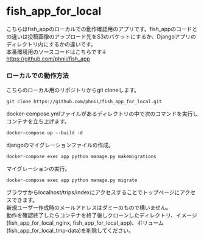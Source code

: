 # fish_app_for_local  
こちらはfish_appのローカルでの動作確認用のアプリです。fish_appのコードとの違いは投稿画像のアップロード先をS3のバケットにするか、Djangoアプリのディレクトリ内にするかの違いです。  
本番環境用のソースコードはこちらです↓  
https://github.com/phnii/fish_app  

### ローカルでの動作方法
こちらのローカル用のリポジトリからgit cloneします。
```
git clone https://github.com/phnii/fish_app_for_local.git
```
docker-compose.ymlファイルがあるディレクトリの中で次のコマンドを実行しコンテナを立ち上げます。
```
docker-compose up --build -d
```
djangoのマイグレーションファイルの作成。
```
docker-compose exec app python manage.py makemigrations
```
マイグレーションの実行。
```
docker-compose exec app python manage.py migrate
```
ブラウザからlocalhost/trips/indexにアクセスすることでトップページにアクセスできます。  
新規ユーザー作成時のメールアドレスはダミーのもので構いません。  
動作を確認終了したらコンテナを終了後しクローンしたディレクトリ、イメージ(fish_app_for_local_nginx, fish_app_for_local_app)、ボリューム(fish_app_for_local_tmp-data)を削除してください。
